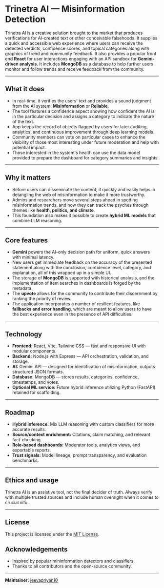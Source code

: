 # Trinetra AI — Misinformation Detection

Trinetra AI is a creative solution brought to the market that produces verifications for AI-created text or other conceivable falsehoods. It supplies a quick and accessible web experience where users can receive the detected verdicts, confidence scores, and topical categories along with graphics of trend and community feedback. It also provides a popular front end **React** for user interactions engaging with an API sandbox for **Gemini-driven analysis**. It includes **MongoDB** as a database to help further users monitor and follow trends and receive feedback from the community.

---

## What it does

- In real-time, it verifies the users' text and provides a sound judgment from the AI system: **Misinformation** or **Reliable**.  
- The tool features a confidence aspect showing how confident the AI is in the particular decision and assigns a category to indicate the nature of the text.  
- App keeps the record of objects flagged by users for later auditing, analytics, and continuous improvement through deep learning models.  
- Community members can vote on particular cases to enhance the visibility of those most interesting under future moderation and help with potential impact.  
- Those interested in the system's health can use the data model provided to prepare the dashboard for category summaries and insights.  

---

## Why it matters

- Before users can disseminate the content, it quickly and easily helps in detangling the web of misinformation to make it more trustworthy.  
- Admins and researchers move several steps ahead in spotting misinformation trends, and now they can track the psyches through themes like **health, politics, and climate**.  
- This foundation also makes it possible to create **hybrid ML models** that combine LLM reasoning.  

---

## Core features

- **Gemini** powers the AI-only decision path for uniform, quick answers with minimal latency.  
- New users get immediate feedback on the accuracy of the presented statement along with the conclusion, confidence level, category, and explanation, all of this wrapped up in a simple UI.  
- The storage of **MongoDB** is supported with historical analysis, and the implementation of item searches in dashboards is forged by the metadata.  
- The **upvote** allows for the community to contribute their discernment by ranking the priority of review.  
- The application incorporates a number of resilient features, like **fallbacks and error handling**, which are meant to allow users to have the best experience even in the presence of API difficulties.  

---

## Technology

- **Frontend:** React, Vite, Tailwind CSS — fast and responsive UI with modular components.  
- **Backend:** Node.js with Express — API orchestration, validation, and storage.  
- **AI:** Gemini API — designed for identification of misinformation, outputs structured JSON formats.  
- **Database:** MongoDB — stores results, categories, confidence, timestamps, and votes.  
- **Optional ML service:** Future hybrid inference utilizing Python (FastAPI) retained for scaffolding.  

---

## Roadmap

- **Hybrid inference:** Mix LLM reasoning with custom classifiers for more accurate results.  
- **Source/context enrichment:** Citations, claim matching, and relevant fact-checking.  
- **Role-based dashboards:** Moderator tools, analytics views, and exportable reports.  
- **Trust signals:** Model lineage, prompt transparency, and evaluation benchmarks.  

---

## Ethics and usage

Trinetra AI is an assistive tool, not the final decider of truth. Always verify with multiple trusted sources and include human oversight when it comes to crucial info.

---
## License

This project is licensed under the [MIT License](LICENSE).

## Acknowledgements

- Inspired by popular mininformation detectors and classifiers.
- Thanks to all contributors and the open-source community.

---
**Maintainer:** [jeevapriyan10](https://github.com/jeevapriyan10)
